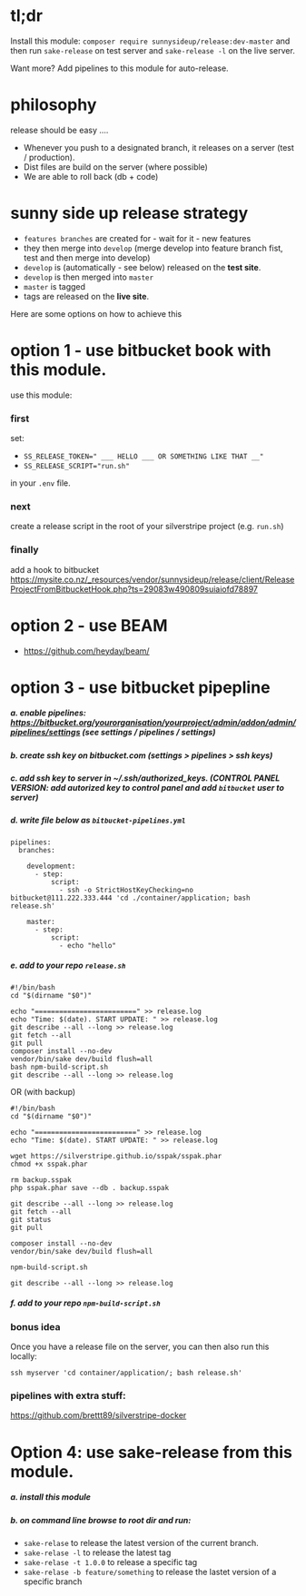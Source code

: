 # tl;dr

Install this module: `composer require sunnysideup/release:dev-master` and then run `sake-release` on test server and `sake-release -l` on the live server. 

Want more?  Add pipelines to this module for auto-release. 

# philosophy

release should be easy ....

 - Whenever you push to a designated branch, it releases on a server (test / production).
 - Dist files are build on the server (where possible)
 - We are able to roll back (db + code)


# sunny side up release strategy
 
 - `features branches` are created for - wait for it - new features
 - they then merge into `develop` (merge develop into feature branch fist, test and then merge into develop)
 - `develop` is (automatically - see below) released on the **test site**.
 - `develop` is then merged into `master`
 - `master` is tagged
 - tags are released on the **live site**.

Here are some options on how to achieve this

# option 1 - use bitbucket book with this module. 
use this module:

### first
set:
 - `SS_RELEASE_TOKEN=" ___ HELLO ___ OR SOMETHING LIKE THAT __"`
 - `SS_RELEASE_SCRIPT="run.sh"`

in your `.env` file.

### next

create a release script in the root of your silverstripe project (e.g. `run.sh`)

### finally

add a hook to bitbucket https://mysite.co.nz/_resources/vendor/sunnysideup/release/client/ReleaseProjectFromBitbucketHook.php?ts=29083w490809suiaiofd78897 

# option 2 - use BEAM

 - https://github.com/heyday/beam/

# option 3 - use bitbucket pipepline

##### a. enable pipelines: https://bitbucket.org/yourorganisation/yourproject/admin/addon/admin/pipelines/settings (see settings / pipelines / settings) 

##### b. create ssh key on bitbucket.com (settings > pipelines > ssh keys)

##### c. add ssh key to server in ~/.ssh/authorized_keys. (CONTROL PANEL VERSION: add autorized key to control panel and add `bitbucket` user to server)

##### d. write file below as `bitbucket-pipelines.yml`

```shell
pipelines:
  branches:

    development:
      - step:
          script:
            - ssh -o StrictHostKeyChecking=no bitbucket@111.222.333.444 'cd ./container/application; bash release.sh'

    master:
      - step:
          script:
            - echo "hello"

```

##### e. add to your repo `release.sh`

```shell
#!/bin/bash
cd "$(dirname "$0")"

echo "=========================" >> release.log
echo "Time: $(date). START UPDATE: " >> release.log
git describe --all --long >> release.log
git fetch --all
git pull
composer install --no-dev
vendor/bin/sake dev/build flush=all
bash npm-build-script.sh
git describe --all --long >> release.log
```
OR (with backup)

```shell
#!/bin/bash
cd "$(dirname "$0")"

echo "=========================" >> release.log
echo "Time: $(date). START UPDATE: " >> release.log

wget https://silverstripe.github.io/sspak/sspak.phar
chmod +x sspak.phar

rm backup.sspak
php sspak.phar save --db . backup.sspak

git describe --all --long >> release.log
git fetch --all
git status
git pull

composer install --no-dev
vendor/bin/sake dev/build flush=all

npm-build-script.sh

git describe --all --long >> release.log
```

##### f. add to your repo `npm-build-script.sh`

### bonus idea

Once you have a release file on the server, you can then also run this locally:

```shell
ssh myserver 'cd container/application/; bash release.sh'
```

### pipelines with extra stuff:

https://github.com/brettt89/silverstripe-docker

# Option 4: use sake-release from this module.

##### a. install this module

##### b. on command line browse to root dir and run: 
 
   - `sake-relase` to release the latest version of the current branch.
   - `sake-relase -l` to release the latest tag
   - `sake-relase -t 1.0.0` to release a specific tag
   - `sake-relase -b feature/something` to release the lastet version of a specific branch

